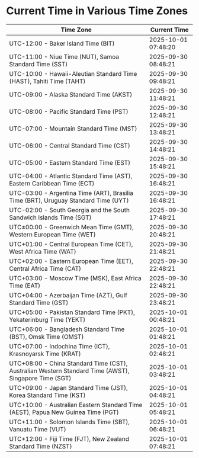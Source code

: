 # Current Time in Various Time Zones

| Time Zone | Current Time |
|-----------|--------------|
| UTC-12:00 - Baker Island Time (BIT) | 2025-10-01 07:48:20 |
| UTC-11:00 - Niue Time (NUT), Samoa Standard Time (SST) | 2025-09-30 08:48:21 |
| UTC-10:00 - Hawaii-Aleutian Standard Time (HAST), Tahiti Time (TAHT) | 2025-09-30 09:48:21 |
| UTC-09:00 - Alaska Standard Time (AKST) | 2025-09-30 11:48:21 |
| UTC-08:00 - Pacific Standard Time (PST) | 2025-09-30 12:48:21 |
| UTC-07:00 - Mountain Standard Time (MST) | 2025-09-30 13:48:21 |
| UTC-06:00 - Central Standard Time (CST) | 2025-09-30 14:48:21 |
| UTC-05:00 - Eastern Standard Time (EST) | 2025-09-30 15:48:21 |
| UTC-04:00 - Atlantic Standard Time (AST), Eastern Caribbean Time (ECT) | 2025-09-30 16:48:21 |
| UTC-03:00 - Argentina Time (ART), Brasília Time (BRT), Uruguay Standard Time (UYT) | 2025-09-30 16:48:21 |
| UTC-02:00 - South Georgia and the South Sandwich Islands Time (SGT) | 2025-09-30 17:48:21 |
| UTC±00:00 - Greenwich Mean Time (GMT), Western European Time (WET) | 2025-09-30 20:48:21 |
| UTC+01:00 - Central European Time (CET), West Africa Time (WAT) | 2025-09-30 21:48:21 |
| UTC+02:00 - Eastern European Time (EET), Central Africa Time (CAT) | 2025-09-30 22:48:21 |
| UTC+03:00 - Moscow Time (MSK), East Africa Time (EAT) | 2025-09-30 22:48:21 |
| UTC+04:00 - Azerbaijan Time (AZT), Gulf Standard Time (GST) | 2025-09-30 23:48:21 |
| UTC+05:00 - Pakistan Standard Time (PKT), Yekaterinburg Time (YEKT) | 2025-10-01 00:48:21 |
| UTC+06:00 - Bangladesh Standard Time (BST), Omsk Time (OMST) | 2025-10-01 01:48:21 |
| UTC+07:00 - Indochina Time (ICT), Krasnoyarsk Time (KRAT) | 2025-10-01 02:48:21 |
| UTC+08:00 - China Standard Time (CST), Australian Western Standard Time (AWST), Singapore Time (SGT) | 2025-10-01 03:48:21 |
| UTC+09:00 - Japan Standard Time (JST), Korea Standard Time (KST) | 2025-10-01 04:48:21 |
| UTC+10:00 - Australian Eastern Standard Time (AEST), Papua New Guinea Time (PGT) | 2025-10-01 05:48:21 |
| UTC+11:00 - Solomon Islands Time (SBT), Vanuatu Time (VUT) | 2025-10-01 06:48:21 |
| UTC+12:00 - Fiji Time (FJT), New Zealand Standard Time (NZST) | 2025-10-01 07:48:21 |
